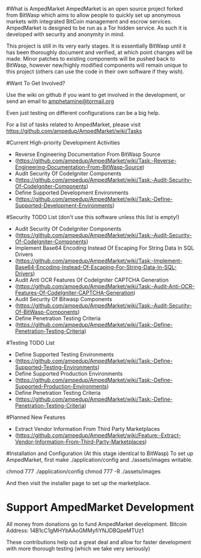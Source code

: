 #What is AmpedMarket
AmpedMarket is an open source project forked from BitWasp which aims to allow people to quickly set up anonymous markets with integrated BitCoin management and escrow services. AmpedMarket is designed to be run as a Tor hidden service. As such it is developed with security and anonymity in mind.

This project is still in its very early stages. It is essentially BitWasp until it has been thoroughly document and verified, at which point changes will be made. Minor patches to existing components will be pushed back to BitWasp, however new/highly modified components will remain unique to this project (others can use the code in their own software if they wish). 

#Want To Get Involved?

Use the wiki on github if you want to get involved in the development, or send an email to amphetamine@tormail.org

Even just testing on different configurations can be a big help.

For a list of tasks related to AmpedMarket, please visit https://github.com/ampedup/AmpedMarket/wiki/Tasks

#Current High-priority Development Activities
- Reverse Engineering Documentation From BitWasp Source 
 - (https://github.com/ampedup/AmpedMarket/wiki/Task:-Reverse-Engineering-Documentation-From-BitWasp-Source)
- Audit Security Of CodeIgniter Components
 - (https://github.com/ampedup/AmpedMarket/wiki/Task:-Audit-Security-Of-CodeIgniter-Components)
- Define Supported Development Environments
 - (https://github.com/ampedup/AmpedMarket/wiki/Task:-Define-Supported-Development-Environments)

#Security TODO List (don't use this software unless this list is empty!)
- Audit Security Of CodeIgniter Components
 - (https://github.com/ampedup/AmpedMarket/wiki/Task:-Audit-Security-Of-CodeIgniter-Components)
- Implement Base64 Encoding Instead Of Escaping For String Data In SQL Drivers
 - (https://github.com/ampedup/AmpedMarket/wiki/Task:-Implement-Base64-Encoding-Instead-Of-Escaping-For-String-Data-In-SQL-Drivers)
- Audit Anti OCR Features Of CodeIgniter CAPTCHA Generation
 - (https://github.com/ampedup/AmpedMarket/wiki/Task:-Audit-Anti-OCR-Features-Of-CodeIgniter-CAPTCHA-Generation)
- Audit Security Of Bitwasp Components
 - (https://github.com/ampedup/AmpedMarket/wiki/Task:-Audit-Security-Of-BitWasp-Components)
- Define Penetration Testing Criteria
 - (https://github.com/ampedup/AmpedMarket/wiki/Task:-Define-Penetration-Testing-Criteria)

#Testing TODO List
- Define Supported Testing Environments
 - (https://github.com/ampedup/AmpedMarket/wiki/Task:-Define-Supported-Testing-Environments)
- Define Supported Production Environments
 - (https://github.com/ampedup/AmpedMarket/wiki/Task:-Define-Supported-Production-Environments)
- Define Penetration Testing Criteria
 - (https://github.com/ampedup/AmpedMarket/wiki/Task:-Define-Penetration-Testing-Criteria)

#Planned New Features
- Extract Vendor Information From Third Party Marketplaces
 - (https://github.com/ampedup/AmpedMarket/wiki/Feature:-Extract-Vendor-Information-From-Third-Party-Marketplaces)

#Installation and Configuration (At this stage identical to BitWasp)
To set up AmpedMarket, first make ./application/config and ./assets/images writable.

chmod 777 ./application/config
chmod 777 -R ./assets/images

And then visit the installer page to set up the marketplace.

# Support AmpedMarket Development
All money from donations go to fund AmpedMarket development. 
Bitcoin Address: 14B1cC1gMHYbAAoGMMyfiYNJDBQpeMTUz1

These contributions help out a great deal and allow for faster development with more thorough testing (which we take very seriously)

